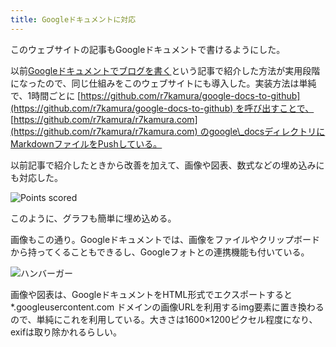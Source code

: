 ```yaml
---
title: Googleドキュメントに対応
---
```

このウェブサイトの記事もGoogleドキュメントで書けるようにした。

以前[Googleドキュメントでブログを書く](https://r7kamura.com/articles/2022-04-30-google-docs-for-blogging)という記事で紹介した方法が実用段階になったので、同じ仕組みをこのウェブサイトにも導入した。実装方法は単純で、1時間ごとに [https://github.com/r7kamura/google-docs-to-github](https://github.com/r7kamura/google-docs-to-github) を呼び出すことで、 [https://github.com/r7kamura/r7kamura.com](https://github.com/r7kamura/r7kamura.com) のgoogle\_docsディレクトリにMarkdownファイルをPushしている。

以前記事で紹介したときから改善を加えて、画像や図表、数式などの埋め込みにも対応した。

![](https://lh3.googleusercontent.com/docs/ADP-6oFloihaUNsWI7IoPHoyXRU50I722AYHUI0sWetnkgLFy1Le-dyRBx7M_6EZV7bDvdUAro7-LY_7OdUhUdGdr-Wa7yWRRlx0WLTkTUJjlJjGyVPczSzQ9cPEEhUcbpH-UnPiYPvkS8wyKuKToT11B9fbxQUYUzEEWKudDJsditqT_ytBV2RfqXMNOKqr7EdjWQZ2_z_ogvjsqfUEOsqTx2IshgCg-c6g8aaNOmYjel3qt0H47Y8So2UU8vif9eFC6AmXe1_mKaryNxc8cKoojzAHVSrH2svRl-scY_Jygu50c5whnq4ePQ26ISWXz0jPkzHZT4wsmTFbaVzrdNAxWdEVdXJ2Qw2fUECX1tjINzuJ36I5_FyzD2xf6Op5Ae8tzrQMIJU9xXCDgRMmRlKLmSSSJzBKyuLvyHBRufExVxfHniSVONtoYv4nbSYc_tS3PSHH8qiX_xUobZwwKqUmbU05hR1Jn9K2hHfuVodtYZXjOWXP2I11lkSjUmb5AAGpn7oyiPj-b9_Qm9hlp8fg1IG9ceiZBiZcjTAkkz2k047Wgf73EcziabpOZSg1LSr5nSXvFtFqiMSZBLF5UixZHhUQ_r4aFvbm-NZmIKM9IWGAt-IgFBpgN1LyOrzIG5PvsPXhobnJ9Azqd_rzhhUW_qOeHdJI2-LQCNTipd3nZ-d-OgWKPcmHk4o7hx2E5Qox02N_j1tRIf7yqsSzgjjyeJI5Y2mZrQhrF-_t5Z7FZTj0_VQa8dtRM3UlZwb1xaV3jfWcFUU6UXez6JVMxBut3V1whJwVKjPbgUDMpsVYItOBO_notNNhHftyXfp4pDzUcn9PJ3SoPxsH_GVbM1c3Jz1e3lgxtgFAP5RL2qBgUBSyDgW2rG408obLrSLCuuyl5sd_QltyjRIoDewnJdSK4ogxldbI4HdlovO5VOKphycVH0_5Av_HDJwHvkyN2frOM4Q2WbD8NydDZ6h7gGCkUk_MwZUyiIUZRcetN5fkEawWX7hOX9uD7qtlCCAzF-_RyjR5cIVz4kWDfHOK8NpA9kSGKQGu06MVVJYd9Ttyvxua1pRC2KyIgAcHXw7IsvsGlrYKwRokP1a452ApDA8PyfHEnk0D8y3lg0wE8hxP08Q3ueohs37P1zN4gdWzGrmAdu9dWn3Y80eJqVq3nfBFOIHRbjJPSwqj1UesmYqGB8CsqlLmtu93SLvHJC7xN1W9WUSgOMmNBI0cwqThYSSAzi93tsEC0rCNgOunfcz1rgeUbJ-l "Points scored")

このように、グラフも簡単に埋め込める。

画像もこの通り。Googleドキュメントでは、画像をファイルやクリップボードから持ってくることもできるし、Googleフォトとの連携機能も付いている。

![](https://lh3.googleusercontent.com/docs/ADP-6oFxa2IoYTD0YpjBPCv9a_ppF3Wf9UoRq9OROncGZSAyAxmyVcwRmgIJ9Cqi1UwUEYAQSde-SnZMeLCs8kyuhFk99FOyHbVwNCPq5VlZNxYAoB2WRRP_LamJzP67aH1jZats0b3_N57g83psnKsh7IyWb-ifK-yiPTUwMrGFb9sBT3X5MU-7HGpez9QDroep-NXcfxHbGHh17RQtyi5ZXnHeH9jf-ynLhKdZvaPkhZt9gofxGEDBySmNw8fdcntxFS3J9LgyiBTATnTRkVgFG17B6aib68kwlp33CsAFhQhvWLoAOyNW42FuQktPDj_glJanG4VGvQTLKaI7YENVZ6qMK5ZgPPsjq5ihoBKqJlfNwiUZr-cDHD1A2wYEOrgDeiV0ue42hYFooG6lCNxzlGe7BP5IvR6RjdKu9eVxrwHUhZ0k80anfmkJ4XVMZWEIbmSN62NNBCc-m4lZWKQLDz1JwqZWpohupfbEXHc-5fsrrb9bqhEddIzC_xPJPWIrPgDXCmMsvCyNBw8Q6CJ8YzgsBVMMJcAGptfy71bcdG2gBB68rtTd0P-Y604iSNop0JDy0-0kDs27THjxNltHZoRrN88_ChP6rfqD2h9ePQbDJFNcV80qd7eYmRYvKd4DEwhZIwXhadVVg3Jw4VQKcpUC3CwWTpabFO670qH8Y3ATR7M7gKkhIRX7001Cbz0eJ5PeerlOmlKxYXZFDQWZB7gjfNSTcyS0iY_Lwv4PntCD6zGYFdmZunYxmuCZYZjlque3TmcarNPKoJeHFx2eKg5DMKQKnthQyEU2xdckuUDj_8SidpEQpWZjUJFqdL3Z91v-ZWCVACjrK4TteHnv3jBFUhesbT5ulsuz1QHt0D-AgnL1ARzcGPTPmULTcaCOuhuoCGO6lqPtJMfhWiXXZci06rLrAbENJVg7-H0smP49FD4arHeA55OjYWf5aRpl6twcNDiz5z3rsfjbNEwkcFY-iOHITOKBqVCVbgjc9Bg36yh8Zy6dwKKnI7Gcg5aE-l5b8IpZD8Vu-0D9eLuSanT-pqjPla0gchrIoXmCGI47dEXuQZFeHZgNnVXWgIwhtqYdtewkNselNG2jIiJVtkwF80Fa_bWz6iNoJXtxksD3UTPXUlOPZke856uaGzWMw9qXSa4R2cFSmm_HTRKWm_vU1xxlnOF998da2hnJTEgIWavIkMqBJN_XE8hvMhxkQDMCrUwvQ4gKkiTrRpTrcIbo4DVJctLuS847oAHibpzMLB74 "ハンバーガー")

画像や図表は、GoogleドキュメントをHTML形式でエクスポートすると \*.googleusercontent.com ドメインの画像URLを利用するimg要素に置き換わるので、単純にこれを利用している。大きさは1600×1200ピクセル程度になり、exifは取り除かれるらしい。
